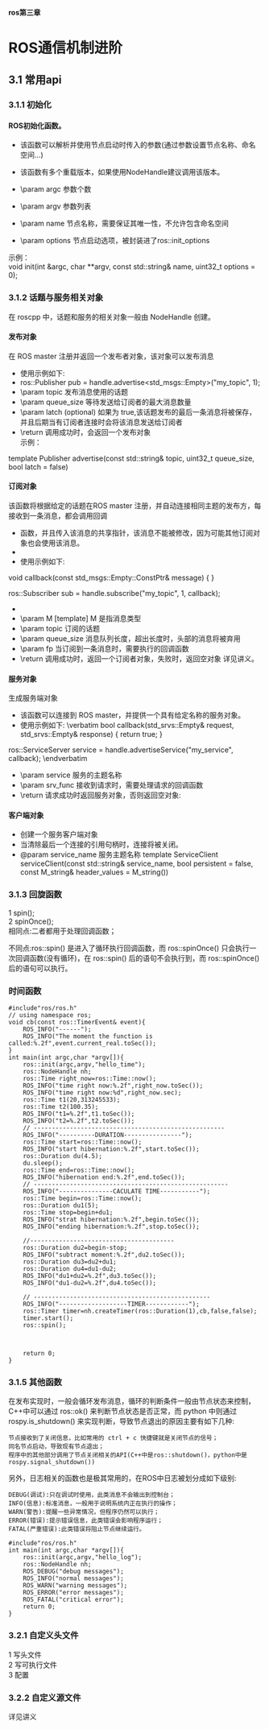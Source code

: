 #### ros第三章
# ROS通信机制进阶
## 3.1 常用api
### 3.1.1 初始化
#### ROS初始化函数。
 * 该函数可以解析并使用节点启动时传入的参数(通过参数设置节点名称、命名空间...)   
 
 * 该函数有多个重载版本，如果使用NodeHandle建议调用该版本。 
 
 * \param argc 参数个数
 * \param argv 参数列表
 * \param name 节点名称，需要保证其唯一性，不允许包含命名空间
 * \param options 节点启动选项，被封装进了ros::init_options

示例：  
void init(int &argc, char **argv, const std::string& name, uint32_t options = 0);
### 3.1.2 话题与服务相关对象
在 roscpp 中，话题和服务的相关对象一般由 NodeHandle 创建。 
#### 发布对象
在 ROS master 注册并返回一个发布者对象，该对象可以发布消息
* 使用示例如下:  
*   ros::Publisher pub = handle.advertise<std_msgs::Empty>("my_topic", 1);  
* \param topic 发布消息使用的话题  
* \param queue_size 等待发送给订阅者的最大消息数量  
* \param latch (optional) 如果为 true,该话题发布的最后一条消息将被保存，并且后期当有订阅者连接时会将该消息发送给订阅者  
* \return 调用成功时，会返回一个发布对象  
示例：  

template <class M>
Publisher advertise(const std::string& topic, uint32_t queue_size, bool latch = false)  
#### 订阅对象
该函数将根据给定的话题在ROS master 注册，并自动连接相同主题的发布方，每接收到一条消息，都会调用回调
   * 函数，并且传入该消息的共享指针，该消息不能被修改，因为可能其他订阅对象也会使用该消息。
   * 
   * 使用示例如下:

void callback(const std_msgs::Empty::ConstPtr& message)
{
}

ros::Subscriber sub = handle.subscribe("my_topic", 1, callback);

   *
* \param M [template] M 是指消息类型
* \param topic 订阅的话题
* \param queue_size 消息队列长度，超出长度时，头部的消息将被弃用
* \param fp 当订阅到一条消息时，需要执行的回调函数
* \return 调用成功时，返回一个订阅者对象，失败时，返回空对象
详见讲义。
#### 服务对象
 生成服务端对象
* 该函数可以连接到 ROS master，并提供一个具有给定名称的服务对象。
* 使用示例如下:
\verbatim
bool callback(std_srvs::Empty& request, std_srvs::Empty& response)
{
return true;
}

ros::ServiceServer service = handle.advertiseService("my_service", callback);
\endverbatim
* \param service 服务的主题名称
* \param srv_func 接收到请求时，需要处理请求的回调函数
* \return 请求成功时返回服务对象，否则返回空对象:
#### 客户端对象
  * 创建一个服务客户端对象
  * 当清除最后一个连接的引用句柄时，连接将被关闭。
  * @param service_name 服务主题名称
 template<class Service>
 ServiceClient serviceClient(const std::string& service_name, bool persistent = false, const M_string& header_values = M_string())
### 3.1.3 回旋函数
1 spin();  
2 spinOnce();  
相同点:二者都用于处理回调函数；

不同点:ros::spin() 是进入了循环执行回调函数，而 ros::spinOnce() 只会执行一次回调函数(没有循环)，在 ros::spin() 后的语句不会执行到，而 ros::spinOnce() 后的语句可以执行。
### 时间函数
    #include"ros/ros.h"
    // using namespace ros;
    void cb(const ros::TimerEvent& event){
        ROS_INFO("------");
        ROS_INFO("The moment the function is called:%.2f",event.current_real.toSec());
    }
    int main(int argc,char *argv[]){
        ros::init(argc,argv,"hello_time");
        ros::NodeHandle nh;
        ros::Time right_now=ros::Time::now();
        ROS_INFO("time right now:%.2f",right_now.toSec());
        ROS_INFO("time right now:%d",right_now.sec);
        ros::Time t1(20,313245533);
        ros::Time t2(100.35);
        ROS_INFO("t1=%.2f",t1.toSec());
        ROS_INFO("t2=%.2f",t2.toSec());
        // -----------------------------------------------------
        ROS_INFO("----------DURATION----------------");
        ros::Time start=ros::Time::now();
        ROS_INFO("start hibernation:%.2f",start.toSec());
        ros::Duration du(4.5);
        du.sleep();
        ros::Time end=ros::Time::now();
        ROS_INFO("hibernation end:%.2f",end.toSec());
        // ------------------------------------------------------
        ROS_INFO("---------------CACULATE TIME-----------");
        ros::Time begin=ros::Time::now();
        ros::Duration du1(5);
        ros::Time stop=begin+du1;
        ROS_INFO("strat hibernation:%.2f",begin.toSec());
        ROS_INFO("ending hibernation:%.2f",stop.toSec());

        //----------------------------------------
        ros::Duration du2=begin-stop;
        ROS_INFO("subtract moment:%.2f",du2.toSec());
        ros::Duration du3=du2+du1;
        ros::Duration du4=du1-du2;
        ROS_INFO("du1+du2=%.2f",du3.toSec());
        ROS_INFO("du1-du2=%.2f",du4.toSec());   

        // -------------------------------------------------
        ROS_INFO("-------------------TIMER------------");
        ros::Timer timer=nh.createTimer(ros::Duration(1),cb,false,false);
        timer.start();
        ros::spin();



        return 0;
    }
### 3.1.5 其他函数  
在发布实现时，一般会循环发布消息，循环的判断条件一般由节点状态来控制，C++中可以通过 ros::ok() 来判断节点状态是否正常，而 python 中则通过 rospy.is_shutdown() 来实现判断，导致节点退出的原因主要有如下几种:

    节点接收到了关闭信息，比如常用的 ctrl + c 快捷键就是关闭节点的信号；
    同名节点启动，导致现有节点退出；
    程序中的其他部分调用了节点关闭相关的API(C++中是ros::shutdown()，python中是rospy.signal_shutdown())

另外，日志相关的函数也是极其常用的，在ROS中日志被划分成如下级别:

    DEBUG(调试):只在调试时使用，此类消息不会输出到控制台；
    INFO(信息):标准消息，一般用于说明系统内正在执行的操作；
    WARN(警告):提醒一些异常情况，但程序仍然可以执行；
    ERROR(错误):提示错误信息，此类错误会影响程序运行；
    FATAL(严重错误):此类错误将阻止节点继续运行。   

    #include"ros/ros.h"
    int main(int argc,char *argv[]){
        ros::init(argc,argv,"hello_log");
        ros::NodeHandle nh;
        ROS_DEBUG("debug messages");
        ROS_INFO("normal messages");
        ROS_WARN("warning messages");
        ROS_ERROR("error messages");
        ROS_FATAL("critical error");
        return 0;
    }
### 3.2.1 自定义头文件
1 写头文件  
2 写可执行文件   
3 配置
### 3.2.2 自定义源文件
详见讲义




